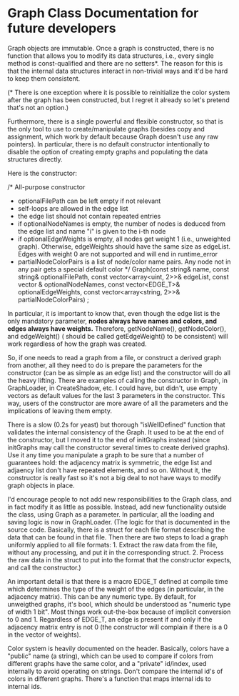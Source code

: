# Graph Class Documentation for future developers

Graph objects are immutable. Once a graph is constructed, there is no function that allows you to modify its data
structures, i.e., every single method is const-qualified and there are no setters*. The reason for this is that the
internal data structures interact in non-trivial ways and it'd be hard to keep them consistent.

(* There is one exception where it is possible to reinitialize the color system after the graph has been constructed,
but I regret it already so let's pretend that's not an option.)

Furthermore, there is a single powerful and flexible constructor, so that is the only tool to use to create/manipulate
graphs (besides copy and assignment, which work by default because Graph doesn't use any raw pointers). In particular,
there is no default constructor intentionally to disable the option of creating empty graphs and populating the data
structures directly.

Here is the constructor:

/* All-purpose constructor

- optionalFilePath can be left empty if not relevant
- self-loops are allowed in the edge list
- the edge list should not contain repeated entries
- if optionalNodeNames is empty, the number of nodes is deduced from the edge list and name "i" is given to the i-th
  node
- if optionalEdgeWeights is empty, all nodes get weight 1 (i.e., unweighted graph). Otherwise, edgeWeights should have
  the same size as edgeList. Edges with weight 0 are not supported and will end in runtime_error
- partialNodeColorPairs is a list of node/color name pairs. Any node not in any pair gets a special default color */
  Graph(const string& name, const string& optionalFilePath, const vector<array<uint, 2>>& edgeList, const vector<string>
  & optionalNodeNames, const vector<EDGE_T>& optionalEdgeWeights, const vector<array<string, 2>>& partialNodeColorPairs)
  ;

In particular, it is important to know that, even though the edge list is the only mandatory parameter, **nodes always
have names and colors, and edges always have weights.** Therefore, getNodeName(), getNodeColor(), and edgeWeight() (
should be called getEdgeWeight() to be consistent) will work regardless of how the graph was created.

So, if one needs to read a graph from a file, or construct a derived graph from another, all they need to do is prepare
the parameters for the constructor (can be as simple as an edge list) and the constructor will do all the heavy lifting.
There are examples of calling the constructor in Graph, in GraphLoader, in CreateShadow, etc. I could have, but didn't,
use empty vectors as default values for the last 3 parameters in the constructor. This way, users of the constructor are
more aware of all the parameters and the implications of leaving them empty.

There is a slow (0.2s for yeast) but thorough "isWellDefined" function that validates the internal consistency of the
Graph. It used to be at the end of the constructor, but I moved it to the end of initGraphs instead (since initGraphs
may call the constructor several times to create derived graphs). Use it any time you manipulate a graph to be sure that
a number of guarantees hold: the adjacency matrix is symmetric, the edge list and adjaency list don't have repeated
elements, and so on. Without it, the constructor is really fast so it's not a big deal to not have ways to modify graph
objects in place.

I'd encourage people to not add new responsibilities to the Graph class, and in fact modify it as little as possible.
Instead, add new functionality outside the class, using Graph as a parameter. In particular, all the loading and saving
logic is now in GraphLoader. (The logic for that is documented in the source code. Basically, there is a struct for each
file format describing the data that can be found in that file. Then there are two steps to load a graph uniformly
applied to all file formats: 1. Extract the raw data from the file, without any processing, and put it in the
corresponding struct. 2. Process the raw data in the struct to put into the format that the constructor expects, and
call the constructor.)

An important detail is that there is a macro EDGE_T defined at compile time which determines the type of the weight of
the edges (in particular, in the adjacency matrix). This can be any numeric type. By default, for unweigthed graphs,
it's bool, which should be understood as "numeric type of width 1 bit". Most things work out-the-box because of implicit
conversion to 0 and 1. Regardless of EDGE_T, an edge is present if and only if the adjacency matrix entry is not 0 (the
constructor will complain if there is a 0 in the vector of weights).

Color system is heavily documented on the header. Basically, colors have a "public" name (a string), which can be used
to compare if colors from different graphs have the same color, and a "private" id/index, used internally to avoid
operating on strings. Don't compare the internal id's of colors in different graphs. There's a function that maps
internal ids to internal ids.
